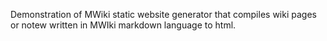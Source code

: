 Demonstration of MWiki static website generator that compiles wiki pages or notew written in MWIki markdown language to html.
